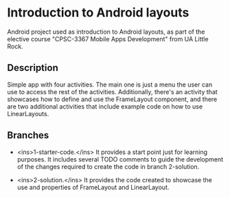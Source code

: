 # Introduction to Android layouts

Android project used as introduction to Android layouts, as part of the elective course &quot;CPSC-3367 Mobile Apps Development&quot; from UA Little Rock.

## Description

Simple app with four activities. The main one is just a menu the user can use to access the rest of the activities. Additionally, there&#39;s an activity that showcases how to define and use the FrameLayout component, and there are two additional activities that include example code on how to use LinearLayouts.

## Branches

- &lt;ins&gt;1-starter-code.&lt;/ins&gt; It provides a start point just for learning purposes. It includes several TODO comments to guide the development of the changes required to create the code in branch 2-solution.
  
- &lt;ins&gt;2-solution.&lt;/ins&gt; It provides the code created to showcase the use and properties of FrameLayout and LinearLayout.
